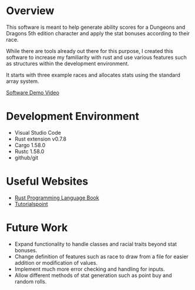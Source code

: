 # Overview

This software is meant to help generate ability scores for a Dungeons and Dragons 5th edition character
and apply the stat bonuses according to their race.

While there are tools already out there for this purpose, I created this software to increase my familiarity with
rust and use various features such as structures within the development environment.

It starts with three example races and allocates stats using the standard array system.

[Software Demo Video](https://youtu.be/u4_A7Sn4Veo)

# Development Environment

* Visual Studio Code
* Rust extension v0.7.8
* Cargo 1.58.0
* Rustc 1.58.0
* github/git

# Useful Websites

* [Rust Programming Language Book](https://doc.rust-lang.org/book/)
* [Tutorialspoint](https://www.tutorialspoint.com/rust/)

# Future Work

* Expand functionality to handle classes and racial traits beyond stat bonuses.
* Change definition of features such as race to draw from a file for easier addition or modification of values.
* Implement much more error checking and handling for inputs.
* Allow different methods of stat generation such as point buy and random rolls.